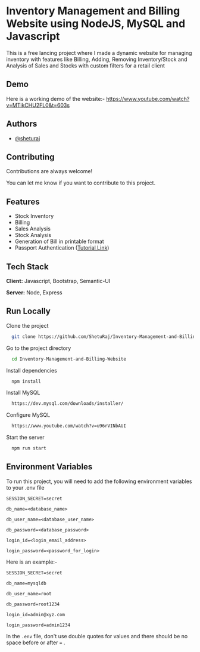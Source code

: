
# Inventory Management and Billing Website using NodeJS, MySQL and Javascript 

This is a free lancing project where I made a dynamic website for managing inventory with features like Billing, Adding, Removing Inventory/Stock and Analysis of Sales and Stocks with custom filters for a retail client


## Demo

Here is a working demo of the website:- https://www.youtube.com/watch?v=MTikCHU2FL0&t=603s

  
## Authors

- [@sheturaj](https://github.com/ShetuRaj)

  
## Contributing

Contributions are always welcome!

You can let me know if you want to contribute to this project. 



  
## Features

- Stock Inventory
- Billing
- Sales Analysis
- Stock Analysis
- Generation of Bill in printable format
- Passport Authentication ([Tutorial Link](https://www.youtube.com/watch?v=-RCnNyD0L-s))

  
## Tech Stack

**Client:** Javascript, Bootstrap, Semantic-UI

**Server:** Node, Express

  
## Run Locally

Clone the project

```bash
  git clone https://github.com/ShetuRaj/Inventory-Management-and-Billing-Website.git
```

Go to the project directory

```bash
  cd Inventory-Management-and-Billing-Website
```

Install dependencies

```bash
  npm install
```

Install MySQL

```bash
  https://dev.mysql.com/downloads/installer/
```

Configure MySQL

```bash
  https://www.youtube.com/watch?v=u96rVINbAUI
```

Start the server

```bash
  npm run start
```

  
## Environment Variables

To run this project, you will need to add the following environment variables to your .env file

`SESSION_SECRET=secret`

`db_name=<database_name>`

`db_user_name=<database_user_name>`

`db_password=<database_password>`

`login_id=<login_email_address>`

`login_password=<password_for_login>`



Here is an example:-

`SESSION_SECRET=secret`

`db_name=mysqldb`

`db_user_name=root`

`db_password=root1234`

`login_id=admin@xyz.com`

`login_password=admin1234`
  
In the `.env` file, don't use double quotes for values and there should be no space before or after `=` .

  
